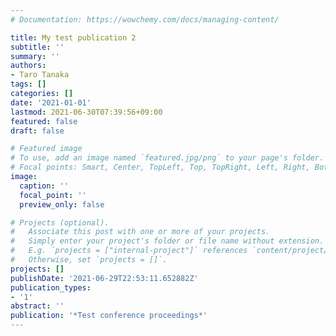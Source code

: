 ```yaml
---
# Documentation: https://wowchemy.com/docs/managing-content/

title: My test publication 2
subtitle: ''
summary: ''
authors:
- Taro Tanaka
tags: []
categories: []
date: '2021-01-01'
lastmod: 2021-06-30T07:39:56+09:00
featured: false
draft: false

# Featured image
# To use, add an image named `featured.jpg/png` to your page's folder.
# Focal points: Smart, Center, TopLeft, Top, TopRight, Left, Right, BottomLeft, Bottom, BottomRight.
image:
  caption: ''
  focal_point: ''
  preview_only: false

# Projects (optional).
#   Associate this post with one or more of your projects.
#   Simply enter your project's folder or file name without extension.
#   E.g. `projects = ["internal-project"]` references `content/project/deep-learning/index.md`.
#   Otherwise, set `projects = []`.
projects: []
publishDate: '2021-06-29T22:53:11.652882Z'
publication_types:
- '1'
abstract: ''
publication: '*Test conference proceedings*'
---
```

